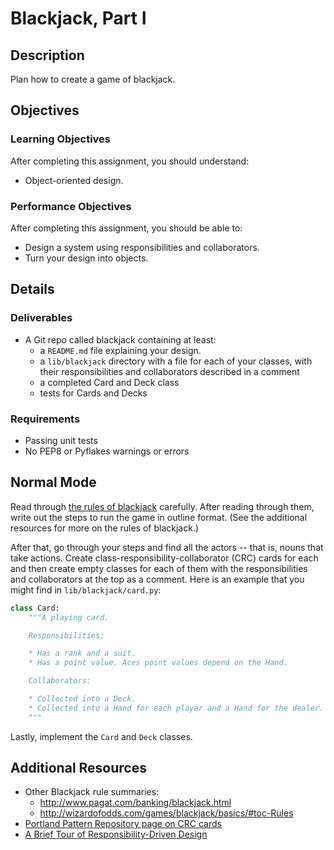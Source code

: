 # Blackjack, Part I

## Description

Plan how to create a game of blackjack.

## Objectives

### Learning Objectives

After completing this assignment, you should understand:

* Object-oriented design.

### Performance Objectives

After completing this assignment, you should be able to:

* Design a system using responsibilities and collaborators.
* Turn your design into objects.

## Details

### Deliverables

* A Git repo called blackjack containing at least:
  * a `README.md` file explaining your design.
  * a `lib/blackjack` directory with a file for each of your classes, with
    their responsibilities and collaborators described in a comment
  * a completed Card and Deck class
  * tests for Cards and Decks

### Requirements  

* Passing unit tests
* No PEP8 or Pyflakes warnings or errors

## Normal Mode

Read through [the rules of blackjack](https://en.wikipedia.org/wiki/Blackjack)
carefully. After reading through them, write out the steps to run the game in
outline format. (See the additional resources for more on the rules of
blackjack.)

After that, go through your steps and find all the actors -- that is, nouns
that take actions. Create class-responsibility-collaborator (CRC) cards for
each and then create empty classes for each of them with the responsibilities
and collaborators at the top as a comment. Here is an example that you might
find in `lib/blackjack/card.py`:

```py
class Card:
    """A playing card.

    Responsibilities:

    * Has a rank and a suit.
    * Has a point value. Aces point values depend on the Hand.

    Collaborators:

    * Collected into a Deck.
    * Collected into a Hand for each player and a Hand for the dealer.
    """  
```

Lastly, implement the `Card` and `Deck` classes.

## Additional Resources

* Other Blackjack rule summaries:
  * http://www.pagat.com/banking/blackjack.html
  * http://wizardofodds.com/games/blackjack/basics/#toc-Rules
* [Portland Pattern Repository page on CRC cards](http://c2.com/cgi/wiki?CrcCard)
* [A Brief Tour of Responsibility-Driven Design](http://www.wirfs-brock.com/PDFs/A_Brief-Tour-of-RDD.pdf)
